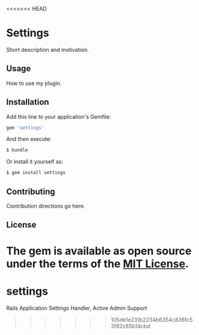 <<<<<<< HEAD
# Settings
Short description and motivation.

## Usage
How to use my plugin.

## Installation
Add this line to your application's Gemfile:

```ruby
gem 'settings'
```

And then execute:
```bash
$ bundle
```

Or install it yourself as:
```bash
$ gem install settings
```

## Contributing
Contribution directions go here.

## License
The gem is available as open source under the terms of the [MIT License](http://opensource.org/licenses/MIT).
=======
# settings
Rails Application Settings Handler, Active Admin Support
>>>>>>> 105de1e231b2234b6354c836fc53f82c65b14cbd
